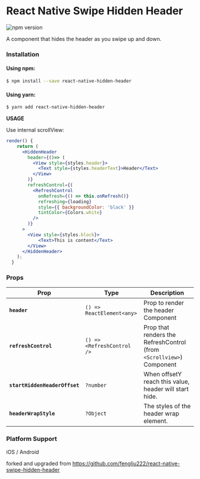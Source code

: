 # React Native Swipe Hidden Header
![npm version](https://img.shields.io/npm/v/react-native-hidden-header.svg?style=flat-square)

A component that hides the header as you swipe up and down.


### Installation

#### Using npm:

```sh
$ npm install --save react-native-hidden-header
```

#### Using yarn:

```sh
$ yarn add react-native-hidden-header
```

**USAGE**

Use internal scrollView:

```jsx
render() {
    return (
      <HiddenHeader
        header={()=> (
          <View style={styles.header}>
            <Text style={styles.headerText}>Header</Text>
          </View>
        )}
        refreshControl={(
          <RefreshControl
            onRefresh={() => this.onRefresh()}
            refreshing={loading}
            style={{ backgroundColor: 'black' }}
            tintColor={Colors.white}
          />
        )}
      >
        <View style={styles.block}>
            <Text>This is content</Text>
        </View>
      </HiddenHeader>
    );
  }
```

### Props

| Prop | Type | Description |
|---|---|---|
|**`header`**|`() => ReactElement<any>`|Prop to render the header Component|
|**`refreshControl`**|`() => <RefreshControl />`|Prop that renders the RefreshControl (from `<Scrollview>`) Component|
|**`startHiddenHeaderOffset`**|`?number`|When offsetY reach this value, header will start hide.|
|**`headerWrapStyle`**|`?Object`|The styles of the header wrap element.|

### Platform Support

iOS / Android

forked and upgraded from https://github.com/fengliu222/react-native-swipe-hidden-header
